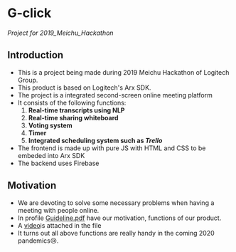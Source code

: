# G-click
*Project for 2019_Meichu_Hackathon*

## Introduction
- This is a project being made during 2019 Meichu Hackathon of Logitech Group.
- This product is based on Logitech's Arx SDK.
- The project is a integrated second-screen online meeting platform 
- It consists of the following functions:
  1. **Real-time transcripts using NLP**
  2. **Real-time sharing whiteboard** 
  3. **Voting system**
  4. **Timer**
  5. **Integrated scheduling system such as *Trello***  
- The frontend is made up with pure JS with HTML and CSS to be embeded into Arx SDK
- The backend uses Firebase

## Motivation
- We are devoting to solve some necessary problems when having a meeting with people online.
- In profile [Guideline.pdf](intro/Guideline.pdf) have our motivation, functions of our product.
- A [video](intro/demo.mp4)is attached in the file
- It turns out all above functions are really handy in the coming 2020 pandemics:cry:. 